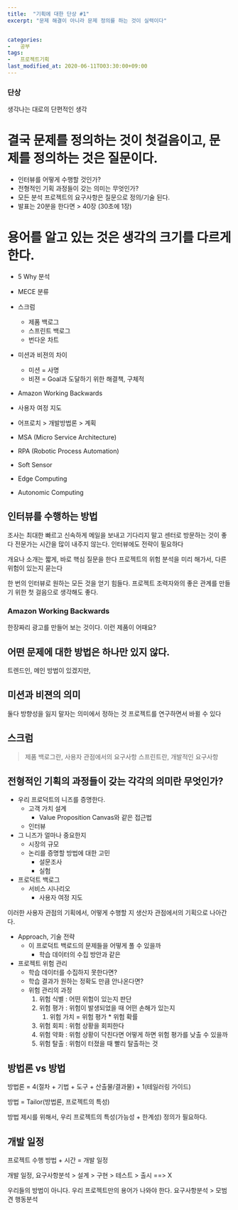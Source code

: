 ```yaml
---
title:  "기획에 대한 단상 #1"
excerpt: "문제 해결이 아니라 문제 정의를 하는 것이 실력이다"


categories:
-   공부
tags:
-   프로젝트기획
last_modified_at: 2020-06-11TO03:30:00+09:00
---
```


###  단상
생각나는 대로의 단편적인 생각

#  결국 문제를 정의하는 것이 첫걸음이고, 문제를 정의하는 것은 질문이다.

-  인터뷰를 어떻게 수행할 것인가?
-  전형적인 기획 과정들이 갖는 의미는 무엇인가?
-  모든 분석 프로젝트의 요구사항은 질문으로 정의/기술 된다.
-  발표는 20분을 한다면 > 40장 (30초에 1장)

#  용어를 알고 있는 것은 생각의 크기를 다르게 한다.

-  5 Why 분석
-  MECE 분류

-  스크럼
   -  제품 백로그
   -  스프린트 백로그
   -  번다운 차트

-  미션과 비젼의 차이
   -  미션 = 사명
   -  비젼 = Goal과 도달하기 위한 해결책, 구체적

-  Amazon Working Backwards

-  사용자 여정 지도

-  어프로치 > 개발방법론 > 계획

-  MSA (Micro Service Architecture)
-  RPA (Robotic Process Automation)
-  Soft Sensor
-  Edge Computing
-  Autonomic Computing

## 인터뷰를 수행하는 방법

조사는 최대한 빠르고 신속하게
메일을 보내고 기다리지 말고 센터로 방문하는 것이 좋다
전문가는 시간을 많이 내주지 않는다. 인터뷰에도 전략이 필요하다

개요나 소개는 짧게, 바로 핵심 질문을 한다
프로젝트의 위험 분석을 미리 해가서, 다른 위험이 있는지 묻는다

한 번의 인터뷰로 원하는 모든 것을 얻기 힘들다.
프로젝트 조력자와의 좋은 관계를 만들기 위한 첫 걸음으로 생각해도 좋다.

### Amazon Working Backwards

한장짜리 광고를 만들어 보는 것이다.
이런 제품이 어때요?

## 어떤 문제에 대한 방법은 하나만 있지 않다.

트렌드인, 메인 방법이 있겠지만, 


## 미션과 비젼의 의미

둘다 방향성을 잃지 말자는 의미에서 정하는 것
프로젝트를 연구하면서 바뀔 수 있다


## 스크럼

>  제품 백로그란, 사용자 관점에서의 요구사항
>  스프린트란, 개발적인 요구사항

## 전형적인 기획의 과정들이 갖는 각각의 의미란 무엇인가?

-  우리 프로덕트의 니즈를 증명한다.
   -  고객 가치 설계
      -  Value Proposition Canvas와 같은 접근법
   -  인터뷰
-  그 니즈가 얼마나 중요한지
   -  시장의 규모
   -  논리를 증명할 방법에 대한 고민
      -  설문조사
      -  실험
-  프로덕트 백로그
   -  서비스 시나리오
      -  사용자 여정 지도

이러한 사용자 관점의 기획에서, 어떻게 수행할 지 생산자 관점에서의 기획으로 나아간다.

-  Approach, 기술 전략
   -  이 프로덕트 백로드의 문제들을 어떻게 풀 수 있을까
      -  학습 데이터의 수집 방안과 같은
-  프로젝트 위험 관리
   -  학습 데이터를 수집하지 못한다면?
   -  학습 결과가 원하는 정확도 만큼 안나온다면?
   -  위험 관리의 과정
      1.  위험 식별 : 어떤 위험이 있는지 판단
      2.  위험 평가 : 위험이 발생되었을 때 어떤 손해가 있는지
          1.  위험 가치 = 위험 평가 * 위험 확률
      3.  위험 회피 : 위험 상황을 회피한다
      4.  위험 약화 : 위험 상황이 닥친다면 어떻게 하면 위험 평가를 낮출 수 있을까
      5.  위험 탈출 : 위험이 터졌을 때 빨리 탈출하는 것


## 방법론 vs 방법

방법론 = 4(절차 + 기법 + 도구 + 산출물/결과물) + 1(테일러링 가이드)

방법 = Tailor(방법론, 프로젝트의 특성)

방법 제시를 위해서,
우리 프로젝트의 특성(가능성 + 한계성) 정의가 필요하다.

## 개발 일정

프로젝트 수행 방법 + 시간 = 개발 일정

개발 일정,
요구사항분석 > 설계 > 구현 > 테스트 > 출시 ==> X

우리들의 방법이 아니다.
우리 프로젝트만의 용어가 나와야 한다.
요구사항분석 > 모범견 행동분석

